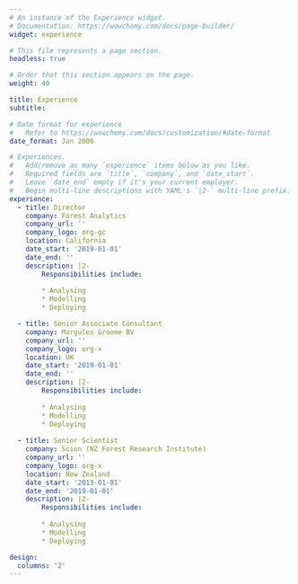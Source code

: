 ```yaml
---
# An instance of the Experience widget.
# Documentation: https://wowchemy.com/docs/page-builder/
widget: experience

# This file represents a page section.
headless: true

# Order that this section appears on the page.
weight: 40

title: Experience
subtitle:

# Date format for experience
#   Refer to https://wowchemy.com/docs/customization/#date-format
date_format: Jan 2006

# Experiences.
#   Add/remove as many `experience` items below as you like.
#   Required fields are `title`, `company`, and `date_start`.
#   Leave `date_end` empty if it's your current employer.
#   Begin multi-line descriptions with YAML's `|2-` multi-line prefix.
experience:
  - title: Director
    company: Forest Analytics
    company_url: ''
    company_logo: org-gc
    location: California
    date_start: '2019-01-01'
    date_end: ''
    description: |2-
        Responsibilities include:
        
        * Analysing
        * Modelling
        * Deploying

  - title: Senior Associate Consultant
    company: Margules Groome BV
    company_url: ''
    company_logo: org-x
    location: UK
    date_start: '2019-01-01'
    date_end: ''
    description: |2-
        Responsibilities include:
        
        * Analysing
        * Modelling
        * Deploying
  
  - title: Senior Scientist
    company: Scion (NZ Forest Research Institute)
    company_url: ''
    company_logo: org-x
    location: New Zealand
    date_start: '2013-01-01'
    date_end: '2019-01-01'
    description: |2-
        Responsibilities include:
        
        * Analysing
        * Modelling
        * Deploying

design:
  columns: '2'
---
```

